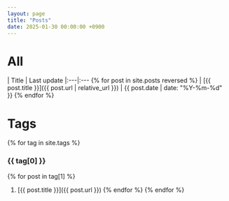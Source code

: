 ```yaml
---
layout: page
title: "Posts"
date: 2025-01-30 00:00:00 +0900
---
```


# All

| Title | Last update
|:---|:---  {% for post in site.posts reversed %}
| [{{ post.title }}]({{ post.url | relative_url }}) | {{ post.date | date: "%Y-%m-%d" }}  {% endfor %}

# Tags
{% for tag in site.tags %}
### {{ tag[0] }}
  {% for post in tag[1] %}
1. [{{ post.title }}]({{ post.url }})
  {% endfor %}
{% endfor %}

